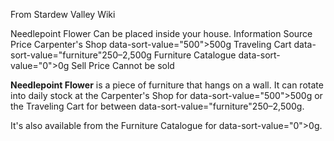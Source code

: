 From Stardew Valley Wiki

Needlepoint Flower Can be placed inside your house. Information Source Price Carpenter's Shop data-sort-value="500"&gt;500g Traveling Cart data-sort-value="furniture"250–2,500g Furniture Catalogue data-sort-value="0"&gt;0g Sell Price Cannot be sold

**Needlepoint Flower** is a piece of furniture that hangs on a wall. It can rotate into daily stock at the Carpenter's Shop for data-sort-value="500"&gt;500g or the Traveling Cart for between data-sort-value="furniture"250–2,500g.

It's also available from the Furniture Catalogue for data-sort-value="0"&gt;0g.